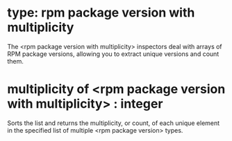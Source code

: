 # type: rpm package version with multiplicity

The &lt;rpm package version with multiplicity&gt; inspectors deal with arrays of RPM package versions, allowing you to extract unique versions and count them.

# multiplicity of &lt;rpm package version with multiplicity&gt; : integer

Sorts the list and returns the multiplicity, or count, of each unique element in the specified list of multiple &lt;rpm package version&gt; types.
